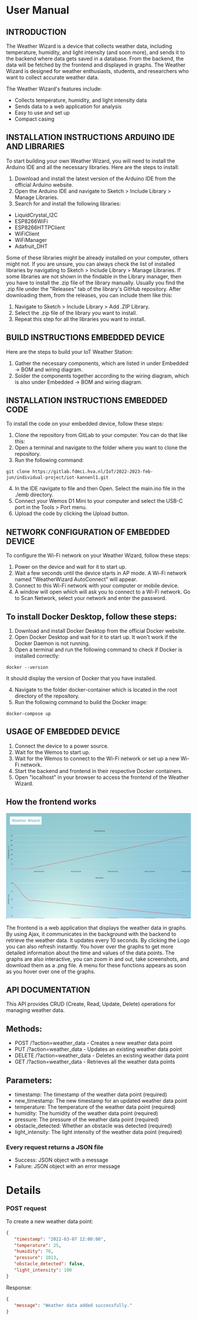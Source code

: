 # User Manual




## INTRODUCTION




The Weather Wizard is a device that collects weather data, including temperature, humidity, and light intensity (and soon more), and sends it to the backend where data gets saved in a database. From the backend, the data will be fetched
by the frontend and displayed in graphs. The Weather Wizard is designed for weather enthusiasts, students, and researchers who want to collect accurate weather data.




The Weather Wizard's features include:




- Collects temperature, humidity, and light intensity data
- Sends data to a web application for analysis
- Easy to use and set up
- Compact casing




## INSTALLATION INSTRUCTIONS ARDUINO IDE AND LIBRARIES




To start building your own Weather Wizard, you will need to install the Arduino IDE and all the necessary libraries. Here are the steps to install:




1. Download and install the latest version of the Arduino IDE from the official Arduino website.
2. Open the Arduino IDE and navigate to Sketch > Include Library > Manage Libraries.
3. Search for and install the following libraries:
- LiquidCrystal_I2C
- ESP8266WiFi
- ESP8266HTTPClient
- WiFiClient
- WiFiManager
- Adafruit_DHT




Some of these libraries might be already installed on your computer, others might not.
If you are unsure, you can always check the list of installed libraries by navigating
to Sketch > Include Library > Manage Libraries. If some libraries are not shown
in the findable in the Library manager, then you have to install the .zip file of the library manually.
Usually you find the .zip file under the "Releases" tab of the library's GitHub repository. After downloading them,
from the releases, you can include them like this:




1. Navigate to Sketch > Include Library > Add .ZIP Library.
2. Select the .zip file of the library you want to install.
3. Repeat this step for all the libraries you want to install.




## BUILD INSTRUCTIONS EMBEDDED DEVICE




Here are the steps to build your IoT Weather Station:




1. Gather the necessary components, which are listed in under Embedded → BOM and wiring diagram.
2. Solder the components together according to the wiring diagram, which is also under Embedded → BOM and wiring diagram.




## INSTALLATION INSTRUCTIONS EMBEDDED CODE




To install the code on your embedded device, follow these steps:




1. Clone the repository from GitLab to your computer. You can do that like this:
2. Open a terminal and navigate to the folder where you want to clone the repository.
3. Run the following command:




```
git clone https://gitlab.fdmci.hva.nl/IoT/2022-2023-feb-jun/individual-project/iot-kannenl1.git
```




4. In the IDE navigate to file and then Open. Select the main.ino file in the ./emb directory.
5. Connect your Wemos D1 Mini to your computer and select the USB-C port in the Tools > Port menu.
5. Upload the code by clicking the Upload button.




## NETWORK CONFIGURATION OF EMBEDDED DEVICE




To configure the Wi-Fi network on your Weather Wizard, follow these steps:




1. Power on the device and wait for it to start up.
2. Wait a few seconds until the device starts in AP mode. A Wi-Fi network named "WeatherWizard AutoConnect" will appear.
3. Connect to this Wi-Fi network with your computer or mobile device.
4. A window will open which will ask you to connect to a Wi-Fi network. Go to Scan Network, select your network and enter the password.












## To install Docker Desktop, follow these steps:




1. Download and install Docker Desktop from the official Docker website.
2. Open Docker Desktop and wait for it to start up. It won't work if the Docker Daemon is not running.
3. Open a terminal and run the following command to check if Docker is installed correctly:




```
docker --version
```
It should display the version of Docker that you have installed.




4. Navigate to the folder docker-container which is located in the root directory of the repository.
5. Run the following command to build the Docker image:




```
docker-compose up
```




## USAGE OF EMBEDDED DEVICE




1. Connect the device to a power source.
2. Wait for the Wemos to start up.
3. Wait for the Wemos to connect to the Wi-Fi network or set up a new Wi-Fi network.
4. Start the backend and frontend in their respective Docker containers.
5. Open "localhost" in your browser to access the frontend of the Weather Wizard.




## How the frontend works


![image](./images/page.png)


The frontend is a web application that displays the weather data in graphs. By using Ajax, it communicates in the background with the
backend to retrieve the weather data. It updates every 10 seconds. By clicking the Logo you can also refresh instantly. You hover over the graphs to get more detailed information about the time and
values of the data points. The graphs are also interactive, you can zoom in and out, take screenshots, and download them as a .png file.
A menu for these functions appears as soon as you hover over one of the graphs.


## API DOCUMENTATION




This API provides CRUD (Create, Read, Update, Delete) operations for managing weather data.




## Methods:


- POST /?action=weather_data - Creates a new weather data point
- PUT /?action=weather_data - Updates an existing weather data point
- DELETE /?action=weather_data - Deletes an existing weather data point
- GET /?action=weather_data - Retrieves all the weather data points


## Parameters:


- timestamp: The timestamp of the weather data point (required)
- new_timestamp: The new timestamp for an updated weather data point
- temperature: The temperature of the weather data point (required)
- humidity: The humidity of the weather data point (required)
- pressure: The pressure of the weather data point (required)
- obstacle_detected: Whether an obstacle was detected (required)
- light_intensity: The light intensity of the weather data point (required)


### __Every request returns a JSON file__
- Success: JSON object with a message
- Failure: JSON object with an error message




# Details








### POST request


To create a new weather data point:




```json
{
   "timestamp": "2022-03-07 12:00:00",
   "temperature": 25,
   "humidity": 70,
   "pressure": 1013,
   "obstacle_detected": false,
   "light_intensity": 100
}
```


Response:
```json
{
   "message": "Weather data added successfully."
}
```













